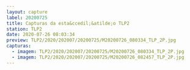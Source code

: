 ```yaml
---
layout: capture
label: 20200725
title: Capturas da esta&ccedil;&atilde;o TLP2
station: TLP2
date: 2020-07-26 08:03:34
preview: TLP2/2020/202007/20200725/M20200726_080334_TLP_2P.jpg
capturas:
  - imagem: TLP2/2020/202007/20200725/M20200726_080334_TLP_2P.jpg
  - imagem: TLP2/2020/202007/20200725/M20200726_082457_TLP_2P.jpg
---
```

